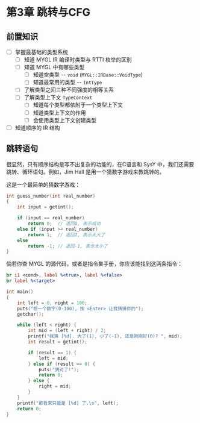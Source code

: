 # 第3章 跳转与CFG

## 前置知识

- [ ] 掌握最基础的类型系统
  - [ ] 知道 MYGL IR 编译时类型与 RTTI 枚举的区别
  - [ ] 知道 MYGL 中有哪些类型
    - [ ] 知道空类型 -- `void` (`MYGL::IRBase::VoidType`)
    - [ ] 知道最常用的类型 -- `IntType`
  - [ ] 了解类型之间三种不同强度的相等关系
  - [ ] 了解类型上下文 `TypeContext`
    - [ ] 知道每个类型都依附于一个类型上下文
    - [ ] 知道类型上下文的作用
    - [ ] 会使用类型上下文创建类型
- [ ] 知道顺序的 IR 结构

## 跳转语句

很显然，只有顺序结构是写不出复杂的功能的，在C语言和 SysY 中，我们还需要跳转、循环语句。例如，Jim Hall 是用一个猜数字游戏来教跳转的。

这是一个最简单的猜数字游戏：

```C
int guess_number(int real_number)
{
    int input = getint();

    if (input == real_number)
        return 0;  // 返回0, 表示成功
    else if (input >= real_number)
        return 1;  // 返回1, 表示太大了
    else
        return -1; // 返回-1, 表示太小了
}
```

倘若你查 MYGL 的源代码，或者是指令集手册，你应该能找到这两条指令：

```llvm
br i1 <cond>, label %<true>, label %<false>
br label %<target>
```



```C
int main()
{
    int left = 0, right = 100;
    puts("想一个数字(0-100), 按 <Enter> 让我猜猜你的");
    getchar();

    while (left < right) {
        int mid = (left + right) / 2;
        printf("我猜 [%d]. 大了(1), 小了(-1), 还是刚刚好(0)? ", mid);
        int result = getint();

        if (result == 1) {
            left = mid;
        } else if (result == 0) {
            puts("猜对了!");
            return 0;
        } else {
            right = mid;
        }
    }
    printf("那看来只能是 [%d] 了.\n", left);
    return 0;
}
```

